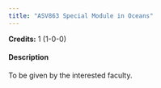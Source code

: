 ```yaml
---
title: "ASV863 Special Module in Oceans"
---
```

**Credits:** 1 (1-0-0)

#### Description
To be given by the interested faculty.